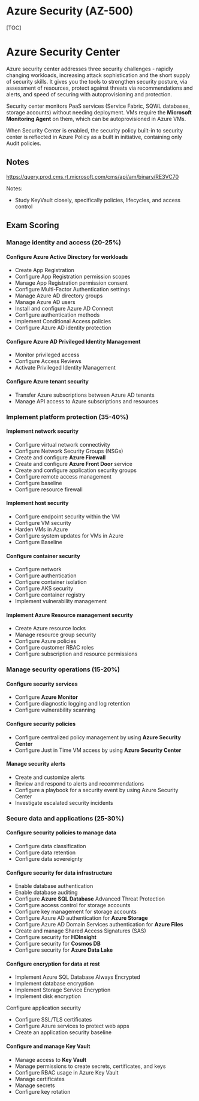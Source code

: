 # Azure Security (AZ-500)

[TOC]

# Azure Security Center

Azure security center addresses three security challenges - rapidly changing workloads, increasing attack sophistication and the short supply of security skills. It gives you the tools to strengthen security posture, via assessment of resources, protect against threats via recommendations and alerts, and speed of securing with autoprovisioning and protection.

Security center monitors PaaS services (Service Fabric, SQWL databases, storage accounts) without needing deployment. VMs require the **Microsoft Monitoring Agent** on them, which can be autoprovisioned in Azure VMs.

When Security Center is enabled, the security policy built-in to security center is reflected in Azure Policy as a built in initiative, containing only Audit policies. 



## Notes

https://query.prod.cms.rt.microsoft.com/cms/api/am/binary/RE3VC70

Notes:

* Study KeyVault closely, specifically policies, lifecycles, and access control







## Exam Scoring

### Manage identity and access (20-25%) 

#### Configure Azure Active Directory for workloads

* Create App Registration
* Configure App Registration permission scopes
* Manage App Registration permission consent
* Configure Multi-Factor Authentication settings
* Manage Azure AD directory groups
* Manage Azure AD users
* Install and configure Azure AD Connect
* Configure authentication methods
* Implement Conditional Access policies
* Configure Azure AD identity protection



#### Configure Azure AD Privileged Identity Management

* Monitor privileged access
* Configure Access Reviews
* Activate Privileged Identity Management



#### Configure Azure tenant security

* Transfer Azure subscriptions between Azure AD tenants
* Manage API access to Azure subscriptions and resources



### Implement platform protection (35-40%)

#### Implement network security

* Configure virtual network connectivity 
* Configure Network Security Groups (NSGs)
* Create and configure **Azure Firewall**
* Create and configure **Azure Front Door** service
* Create and configure application security groups
* Configure remote access management
* Configure baseline
* Configure resource firewall



#### Implement host security

* Configure endpoint security within the VM
* Configure VM security
* Harden VMs in Azure
* Configure system updates for VMs in Azure
* Configure Baseline



#### Configure container security

* Configure network
* Configure authentication
* Configure container isolation
* Configure AKS security
* Configure  container registry
* Implement vulnerability management



#### Implement Azure Resource management security

* Create Azure resource locks
* Manage resource group security
* Configure Azure policies
* Configure customer RBAC roles
* Configure subscription and resource permissions



### Manage security operations (15-20%)

#### Configure security services

* Configure **Azure Monitor**
* Configure diagnostic logging and log retention
* Configure vulnerability scanning



#### Configure security policies

* Configure centralized policy management by using **Azure Security Center**
* Configure Just in Time VM access by using **Azure Security Center**



#### Manage security alerts

* Create and customize alerts 
* Review and respond to alerts and recommendations 
* Configure a playbook for a security event by using Azure Security Center
* Investigate escalated security incidents



### Secure data and applications (25-30%)

#### Configure security policies to manage data

* Configure data classification
* Configure data retention
* Configure data sovereignty



#### Configure security for data infrastructure

* Enable database authentication 
* Enable database auditing 
* Configure **Azure SQL Database** Advanced Threat Protection
* Configure access control for storage accounts
* Configure key management for storage accounts
* Configure Azure AD authentication for **Azure Storage**
* Configure Azure AD Domain Services authentication for **Azure Files**
* Create and manage Shared Access Signatures (SAS)
* Configure security for **HDInsight**
* Configure security for **Cosmos DB**
* Configure security for **Azure Data Lake**



#### Configure encryption for data at rest

* Implement Azure SQL Database Always Encrypted
* Implement database encryption
* Implement Storage Service Encryption
* Implement disk encryption

Configure application security

* Configure SSL/TLS certificates
* Configure Azure services to protect web apps
* Create an application security baseline



#### Configure and manage Key Vault

* Manage access to **Key Vault**
* Manage permissions to create secrets, certificates, and keys
* Configure RBAC usage in Azure Key Vault
* Manage certificates
* Manage secrets
* Configure key rotation







